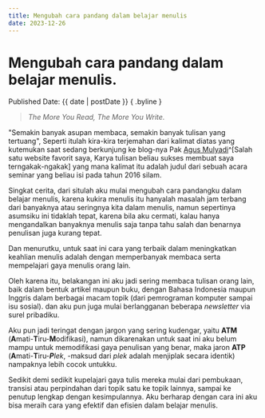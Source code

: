 ```yaml
---
title: Mengubah cara pandang dalam belajar menulis
date: 2023-12-26
---
```


# Mengubah cara pandang dalam belajar menulis.

Published Date: {{ date | postDate }} { .byline }

> *The More You Read, The More You Write.*

"Semakin banyak asupan membaca, semakin banyak tulisan yang tertuang", Seperti itulah kira-kira terjemahan dari kalimat diatas yang kutemukan saat sedang berkunjung ke blog-nya Pak [Agus Mulyadi](https://www.agusmulyadi.web.id/)^[Salah satu website favorit saya, Karya tulisan beliau sukses membuat saya terngakak-ngakak] yang mana kalimat itu adalah judul dari sebuah acara seminar yang beliau isi pada tahun 2016 silam.

Singkat cerita, dari situlah aku mulai mengubah cara pandangku dalam belajar menulis, karena kukira menulis itu hanyalah masalah jam terbang dari banyaknya atau seringnya kita dalam menulis, namun sepertinya asumsiku ini tidaklah tepat, karena bila aku cermati, kalau hanya mengandalkan banyaknya menulis saja tanpa tahu salah dan benarnya penulisan juga kurang tepat.

Dan menurutku, untuk saat ini cara yang terbaik dalam meningkatkan keahlian menulis adalah dengan memperbanyak membaca serta mempelajari gaya menulis orang lain.

Oleh karena itu, belakangan ini aku jadi sering membaca tulisan orang lain, baik dalam bentuk artikel maupun buku, dengan Bahasa Indonesia maupun Inggris dalam berbagai macam topik (dari pemrograman komputer sampai isu sosial). dan aku pun juga mulai berlangganan beberapa *newsletter* via surel pribadiku.

Aku pun jadi teringat dengan jargon yang sering kudengar, yaitu **ATM** (**A**mati-**T**iru-**M**odifikasi), namun dikarenakan untuk saat ini aku belum mampu untuk memodifikasi gaya penulisan yang benar, maka jaron **ATP** (**A**mati-**T**iru-***P**lek*, -maksud dari *plek* adalah menjiplak secara identik) nampaknya lebih cocok untukku.

Sedikit demi sedikit kupelajari gaya tulis mereka mulai dari pembukaan, transisi atau perpindahan dari topik satu ke topik lainnya, sampai ke penutup lengkap dengan kesimpulannya. Aku berharap dengan cara ini aku bisa meraih cara yang efektif dan efisien dalam belajar menulis.